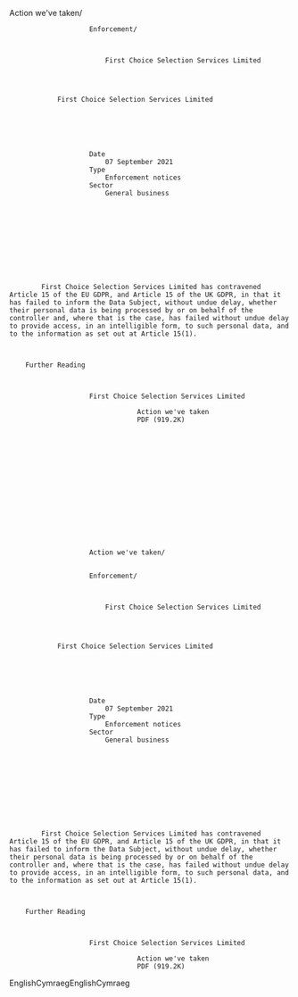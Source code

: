 Action we've taken/
                
                
                        Enforcement/
                
                
                        
                            First Choice Selection Services Limited
                        
                
        
    
                First Choice Selection Services Limited
            
        
    
        
        
            
                        Date
                            07 September 2021
                        Type
                            Enforcement notices
                        Sector
                            General business
            
        
    

    
        
            

        

                
            First Choice Selection Services Limited has contravened Article 15 of the EU GDPR, and Article 15 of the UK GDPR, in that it has failed to inform the Data Subject, without undue delay, whether their personal data is being processed by or on behalf of the controller and, where that is the case, has failed without undue delay to provide access, in an intelligible form, to such personal data, and to the information as set out at Article 15(1). 

        

        Further Reading
            
                
                    
                        First Choice Selection Services Limited
                            
                                    Action we've taken
                                    PDF (919.2K)
                            
                        
                    
                
        

        
    

    
    
        
            
    
        
                
                        Action we've taken/
                
                
                        Enforcement/
                
                
                        
                            First Choice Selection Services Limited
                        
                
        
    
                First Choice Selection Services Limited
            
        
    
        
        
            
                        Date
                            07 September 2021
                        Type
                            Enforcement notices
                        Sector
                            General business
            
        
    

    
        
            

        

                
            First Choice Selection Services Limited has contravened Article 15 of the EU GDPR, and Article 15 of the UK GDPR, in that it has failed to inform the Data Subject, without undue delay, whether their personal data is being processed by or on behalf of the controller and, where that is the case, has failed without undue delay to provide access, in an intelligible form, to such personal data, and to the information as set out at Article 15(1). 

        

        Further Reading
            
                
                    
                        First Choice Selection Services Limited
                            
                                    Action we've taken
                                    PDF (919.2K)
                            
                        
                    
                
        

        
    
EnglishCymraegEnglishCymraeg
